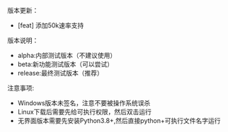 版本更新：


- [feat] 添加50k速率支持



版本说明：
- alpha:内部测试版本（不建议使用）
- beta:新功能测试版本（可以尝试）
- release:最终测试版本（推荐）

注意事项:
- Windows版本未签名，注意不要被操作系统误杀
- Linux下载后需要先给可执行权限，然后双击运行
- 无界面版本需要先安装Python3.8+,然后直接python+可执行文件名字运行
